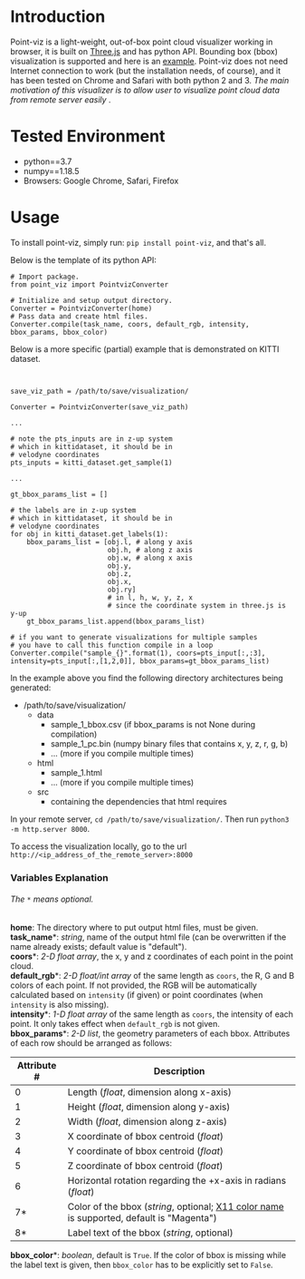 # Introduction

Point-viz is a light-weight, out-of-box point cloud visualizer working in browser, it is built on [Three.js](https://threejs.org)
and has python API. Bounding box (bbox) visualization is supported and here is an [example](). 
Point-viz does not need Internet connection to work (but the installation needs, of course), 
and it has been tested on Chrome and Safari with both python 2 and 3.
_The main motivation of this visualizer is to allow user to visualize point cloud data from remote server easily_ .

# Tested Environment
* python==3.7
* numpy==1.18.5
* Browsers: Google Chrome, Safari, Firefox

# Usage
To install point-viz, simply run: `pip install point-viz`, and that's all. 

Below is the template of its python API:
```
# Import package.
from point_viz import PointvizConverter

# Initialize and setup output directory.
Converter = PointvizConverter(home)
# Pass data and create html files.
Converter.compile(task_name, coors, default_rgb, intensity, bbox_params, bbox_color)
```

Below is a more specific (partial) example that is demonstrated on KITTI dataset.
```

    
save_viz_path = /path/to/save/visualization/

Converter = PointvizConverter(save_viz_path)

...

# note the pts_inputs are in z-up system
# which in kittidataset, it should be in 
# velodyne coordinates
pts_inputs = kitti_dataset.get_sample(1)

...

gt_bbox_params_list = []

# the labels are in z-up system
# which in kittidataset, it should be in 
# velodyne coordinates
for obj in kitti_dataset.get_labels(1):
    bbox_params_list = [obj.l, # along y axis
                        obj.h, # along z axis
                        obj.w, # along x axis
                        obj.y,
                        obj.z,
                        obj.x,
                        obj.ry] 
                        # in l, h, w, y, z, x
                        # since the coordinate system in three.js is y-up
    gt_bbox_params_list.append(bbox_params_list)

# if you want to generate visualizations for multiple samples
# you have to call this function compile in a loop
Converter.compile("sample_{}".format(1), coors=pts_input[:,:3],         intensity=pts_input[:,[1,2,0]], bbox_params=gt_bbox_params_list)
```

In the example above you find the following directory architectures being generated:
* /path/to/save/visualization/
  * data
    * sample_1_bbox.csv (if bbox_params is not None during compilation)
    * sample_1_pc.bin (numpy binary files that contains x, y, z, r, g, b)
    * ... (more if you compile multiple times)
  * html
    * sample_1.html
    * ... (more if you compile multiple times)
  * src
    * containing the dependencies that html requires

In your remote server, `cd /path/to/save/visualization/`. Then run `python3 -m http.server 8000`.

To access the visualization locally, go to the url `http://<ip_address_of_the_remote_server>:8000`
###  Variables Explanation

###### The `*` means optional. 
**home**: The directory where to put output html files, must be given. \
**task_name***: _string_, name of the output html file (can be overwritten if the name already exists; default value is "default").\
**coors***: _2-D float array_, the x, y and z coordinates of each point in the point cloud.\
**default_rgb***: _2-D float/int array_ of the same length as `coors`, the R, G and B colors of each point. 
If not provided, the RGB will be automatically calculated based on `intensity` (if given) or 
point coordinates (when `intensity` is also missing).\
**intensity***: _1-D float array_ of the same length as `coors`, the intensity of each point. It only takes effect when
`default_rgb` is not given.\
**bbox_params***: _2-D list_, the geometry parameters of each bbox. Attributes of each row should be arranged as follows:


| Attribute # | Description  |
|---|---|
| 0  | Length (_float_, dimension along x-axis)  |
| 1 | Height (_float_, dimension along y-axis) |
| 2  | Width (_float_, dimension along z-axis)  |
|3  | X coordinate of bbox centroid  (_float_)  |
| 4  | Y coordinate of bbox centroid  (_float_)  |
| 5  | Z coordinate of bbox centroid  (_float_)   |
| 6  | Horizontal rotation regarding the +x-axis in radians (_float_)   |
| 7*  | Color of the bbox (_string_, optional; [X11 color name](https://en.wikipedia.org/wiki/X11_color_names) is supported, default is "Magenta")   |
| 8*  | Label text of the bbox (_string_, optional)    |

**bbox_color***: _boolean_, default is `True`. If the color of bbox is missing while the label text is given, then 
`bbox_color` has to be explicitly set to `False`. 